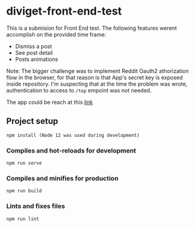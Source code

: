 # diviget-front-end-test

This is a submision for Front End test.
The following features werent accomplish on the provided time frame:

  * Dismiss a post
  * See post detail
  * Posts animations

Note: The bigger challenge was to implement Reddit Oauth2 athorization flow in the browser,
for that reason is that App's secret key is exposed inside repository. I'm suspecting that at
the time the problem was wrote, authentication to access to `/top` empoint was not needed.

The app could be reach at this [link](https://sandbox-1b6e4.web.app/)

## Project setup
```
npm install (Node 12 was used during development)
```

### Compiles and hot-reloads for development
```
npm run serve
```

### Compiles and minifies for production
```
npm run build
```

### Lints and fixes files
```
npm run lint
```

